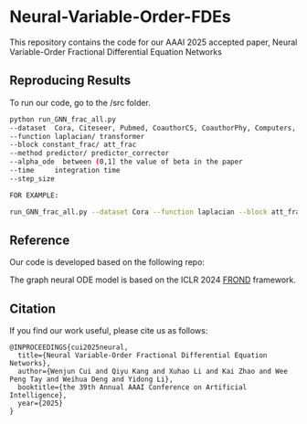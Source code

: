 # Neural-Variable-Order-FDEs
This repository contains the code for our AAAI 2025 accepted paper, Neural Variable-Order Fractional Differential Equation Networks

## Reproducing Results
To run our code, go to the /src folder.


```bash
python run_GNN_frac_all.py 
--dataset  Cora, Citeseer, Pubmed, CoauthorCS, CoauthorPhy, Computers, Photo
--function laplacian/ transformer
--block constant_frac/ att_frac
--method predictor/ predictor_corrector
--alpha_ode  between (0,1] the value of beta in the paper
--time     integration time
--step_size  

FOR EXAMPLE:

run_GNN_frac_all.py --dataset Cora --function laplacian --block att_frac --cuda 1 --method predictor --epoch 400 --seed 123 --runtime 10 --decay 0.01 --dropout 0.2 --hidden_dim 256 --input_dropout 0.6 --alpha_ode 0.85 --time 40 --step_size 1.0 --lr 0.01

```

## Reference 

Our code is developed based on the following repo:  

The graph neural ODE model is based on the ICLR 2024 [FROND](https://github.com/zknus/ICLR2024-FROND) framework.  


## Citation 

If you find our work useful, please cite us as follows:
```
@INPROCEEDINGS{cui2025neural,
  title={Neural Variable-Order Fractional Differential Equation Networks},
  author={Wenjun Cui and Qiyu Kang and Xuhao Li and Kai Zhao and Wee Peng Tay and Weihua Deng and Yidong Li},
  booktitle={the 39th Annual AAAI Conference on Artificial Intelligence},
  year={2025}
}
```

